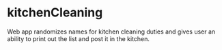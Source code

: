 # kitchenCleaning
Web app randomizes names for kitchen cleaning duties and gives user an ability to print out the list and post it in the kitchen.
